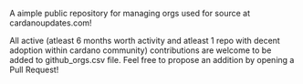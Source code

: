 A aimple public repository for managing orgs used for source at cardanoupdates.com!

All  active (atleast 6 months worth activity and atleast 1 repo with decent adoption within cardano community) contributions are welcome to be added to github_orgs.csv file. Feel free to propose an addition by opening a Pull Request!
